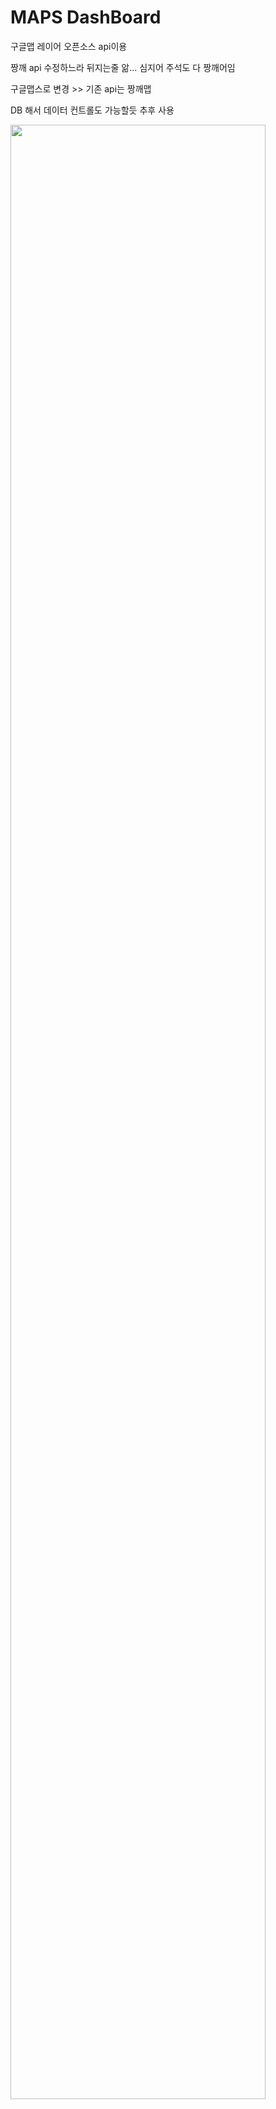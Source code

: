 # MAPS DashBoard
구글맵 레이어 오픈소스 api이용<p>
짱깨 api 수정하느라 뒤지는줄 앎... 심지어 주석도 다 짱깨어임<p>
구글맵스로 변경 >> 기존 api는 짱깨맵<p>
DB 해서 데이터 컨트롤도 가능할듯 추후 사용<p>
<img src="https://user-images.githubusercontent.com/23310187/34244435-91eab306-e668-11e7-8063-735dff683bf8.png" width="90%"></img>
